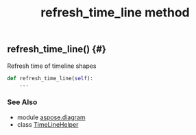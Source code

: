 ﻿---
title: refresh_time_line method
second_title: Aspose.Diagram for Python via .NET API References
description: 
type: docs
weight: 40
url: /python-net/aspose.diagram/timelinehelper/refresh_time_line/
is_root: false
---

## refresh_time_line() {#}

Refresh time of timeline shapes



```python
def refresh_time_line(self):
    ...
```





### See Also
* module [aspose.diagram](../../)
* class [TimeLineHelper](/diagram/python-net/aspose.diagram/timelinehelper)
